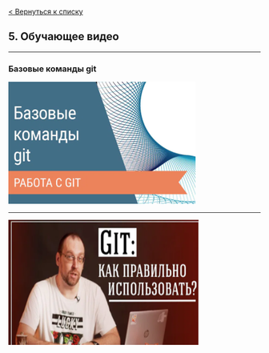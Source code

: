 [< Вернуться к списку](./readme.md "На главную")

## 5. Обучающее видео
---
### Базовые команды git

[![Базовые команды git](./assets/v1.png)](https://www.youtube.com/watch?v=4qWOtLID3TU)

---
<a href="http://www.youtube.com/watch?feature=player_embedded&v=IQjT4HuF9gJs" target="_blank"><img src="./assets/v2.png" 
alt="Git: как правильно использовать?" width="380" height="250" /></a>